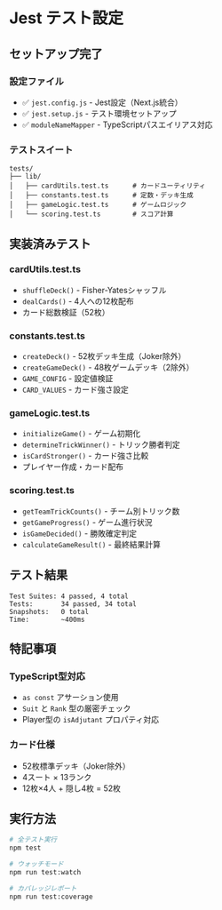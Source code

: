 # Jest テスト設定

## セットアップ完了

### 設定ファイル

- ✅ `jest.config.js` - Jest設定（Next.js統合）
- ✅ `jest.setup.js` - テスト環境セットアップ
- ✅ `moduleNameMapper` - TypeScriptパスエイリアス対応

### テストスイート

```
tests/
├── lib/
│   ├── cardUtils.test.ts      # カードユーティリティ
│   ├── constants.test.ts      # 定数・デッキ生成
│   ├── gameLogic.test.ts      # ゲームロジック
│   └── scoring.test.ts        # スコア計算
```

## 実装済みテスト

### cardUtils.test.ts
- `shuffleDeck()` - Fisher-Yatesシャッフル
- `dealCards()` - 4人への12枚配布
- カード総数検証（52枚）

### constants.test.ts
- `createDeck()` - 52枚デッキ生成（Joker除外）
- `createGameDeck()` - 48枚ゲームデッキ（2除外）
- `GAME_CONFIG` - 設定値検証
- `CARD_VALUES` - カード強さ設定

### gameLogic.test.ts
- `initializeGame()` - ゲーム初期化
- `determineTrickWinner()` - トリック勝者判定
- `isCardStronger()` - カード強さ比較
- プレイヤー作成・カード配布

### scoring.test.ts
- `getTeamTrickCounts()` - チーム別トリック数
- `getGameProgress()` - ゲーム進行状況
- `isGameDecided()` - 勝敗確定判定
- `calculateGameResult()` - 最終結果計算

## テスト結果

```
Test Suites: 4 passed, 4 total
Tests:       34 passed, 34 total
Snapshots:   0 total
Time:        ~400ms
```

## 特記事項

### TypeScript型対応
- `as const` アサーション使用
- `Suit` と `Rank` 型の厳密チェック
- Player型の `isAdjutant` プロパティ対応

### カード仕様
- 52枚標準デッキ（Joker除外）
- 4スート × 13ランク
- 12枚×4人 + 隠し4枚 = 52枚

## 実行方法

```bash
# 全テスト実行
npm test

# ウォッチモード
npm run test:watch

# カバレッジレポート
npm run test:coverage
```